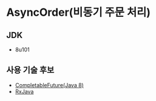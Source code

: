 # AsyncOrder(비동기 주문 처리)

## JDK
- 8u101

## 사용 기술 후보
- [CompletableFuture(Java 8)](https://docs.oracle.com/javase/8/docs/api/java/util/concurrent/CompletableFuture.html)
- [RxJava](https://github.com/ReactiveX/RxJava)

